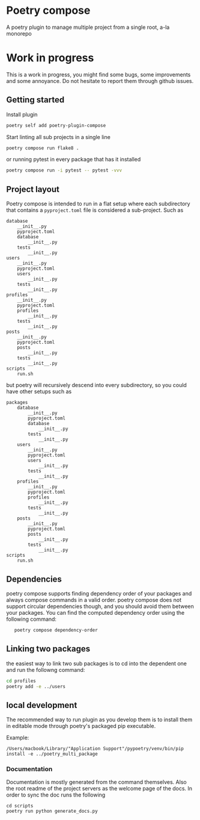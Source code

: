 # Poetry compose

A poetry plugin to manage multiple project from a single root, a-la monorepo

# Work in progress
This is a work in progress, you might find some bugs, some improvements and some annoyance.
Do not hesitate to report them through github issues.

## Getting started

Install plugin

```bash
poetry self add poetry-plugin-compose
```

Start linting all sub projects in a single line

```bash
poetry compose run flake8 .
```

or running pytest in every package that has it installed

```bash
poetry compose run -i pytest -- pytest -vvv
```

## Project layout
Poetry compose is intended to run in a flat setup where each subdirectory that contains a `pyproject.toml` 
file is considered a sub-project. Such as 
```
database
    __init__.py
    pyproject.toml
    database
        __init__.py
    tests
        __init__.py
users
    __init__.py
    pyproject.toml
    users
        __init__.py
    tests
        __init__.py
profiles
    __init__.py
    pyproject.toml
    profiles
        __init__.py
    tests
        __init__.py
posts
    __init__.py
    pyproject.toml
    posts
        __init__.py
    tests
        __init__.py
scripts
    run.sh
```
but poetry will recursively descend into every subdirectory, so you could have other setups such as
```
packages
    database
        __init__.py
        pyproject.toml
        database
            __init__.py
        tests
            __init__.py
    users
        __init__.py
        pyproject.toml
        users
            __init__.py
        tests
            __init__.py
    profiles
        __init__.py
        pyproject.toml
        profiles
            __init__.py
        tests
            __init__.py
    posts
        __init__.py
        pyproject.toml
        posts
            __init__.py
        tests
            __init__.py
scripts
    run.sh
```


## Dependencies

poetry compose supports finding dependency order of your packages and always compose commands in a valid order.
poetry compose does not support circular dependencies though, and you should avoid them between your packages.
You can find the computed dependency order using the following command:
```bash
   poetry compose dependency-order
```

## Linking two packages

the easiest way to link two sub packages is to cd into the dependent one and run the followng command:
```bash
cd profiles
poetry add -e ../users
```

## local development

The recommended way to run plugin as you develop them is to install them in editable mode through poetry's packaged pip executable.

Example:

```
/Users/macbook/Library/"Application Support"/pypoetry/venv/bin/pip install -e ../poetry_multi_package
```

### Documentation

Documentation is mostly generated from the command themselves.
Also the root readme of the project servers as the welcome page of the docs.
In order to sync the doc runs the following
```
cd scripts
poetry run python generate_docs.py
```